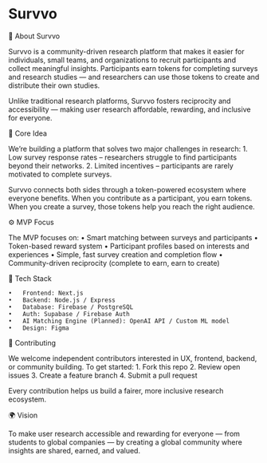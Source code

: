 # Survvo
🧩 About Survvo

Survvo is a community-driven research platform that makes it easier for individuals, small teams, and organizations to recruit participants and collect meaningful insights.
Participants earn tokens for completing surveys and research studies — and researchers can use those tokens to create and distribute their own studies.

Unlike traditional research platforms, Survvo fosters reciprocity and accessibility — making user research affordable, rewarding, and inclusive for everyone.

🎯 Core Idea

We’re building a platform that solves two major challenges in research:
	1.	Low survey response rates – researchers struggle to find participants beyond their networks.
	2.	Limited incentives – participants are rarely motivated to complete surveys.

Survvo connects both sides through a token-powered ecosystem where everyone benefits.
When you contribute as a participant, you earn tokens. When you create a survey, those tokens help you reach the right audience.

⚙️ MVP Focus

The MVP focuses on:
	•	Smart matching between surveys and participants
	•	Token-based reward system
	•	Participant profiles based on interests and experiences
	•	Simple, fast survey creation and completion flow
	•	Community-driven reciprocity (complete to earn, earn to create)

  🧱 Tech Stack

	•	Frontend: Next.js
	•	Backend: Node.js / Express
	•	Database: Firebase / PostgreSQL
	•	Auth: Supabase / Firebase Auth
	•	AI Matching Engine (Planned): OpenAI API / Custom ML model
	•	Design: Figma

  🤝 Contributing

We welcome independent contributors interested in UX, frontend, backend, or community building.
To get started:
	1.	Fork this repo
	2.	Review open issues
	3.	Create a feature branch
	4.	Submit a pull request

Every contribution helps us build a fairer, more inclusive research ecosystem.

🌍 Vision

To make user research accessible and rewarding for everyone — from students to global companies — by creating a global community where insights are shared, earned, and valued.
